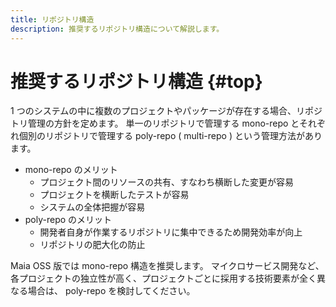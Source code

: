 ```yaml
---
title: リポジトリ構造
description: 推奨するリポジトリ構造について解説します。
---
```


# 推奨するリポジトリ構造 {#top}

1 つのシステムの中に複数のプロジェクトやパッケージが存在する場合、リポジトリ管理の方針を定めます。
単一のリポジトリで管理する mono-repo とそれぞれ個別のリポジトリで管理する poly-repo ( multi-repo ) という管理方法があります。

- mono-repo のメリット
    - プロジェクト間のリソースの共有、すなわち横断した変更が容易
    - プロジェクトを横断したテストが容易
    - システムの全体把握が容易
- poly-repo のメリット
    - 開発者自身が作業するリポジトリに集中できるため開発効率が向上  
    - リポジトリの肥大化の防止

Maia OSS 版では mono-repo 構造を推奨します。
マイクロサービス開発など、各プロジェクトの独立性が高く、プロジェクトごとに採用する技術要素が全く異なる場合は、 poly-repo を検討してください。
